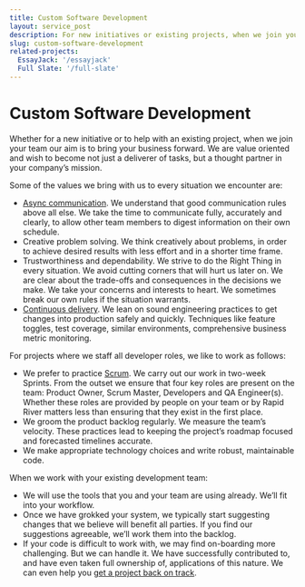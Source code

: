 ```yaml
---
title: Custom Software Development
layout: service_post
description: For new initiatives or existing projects, when we join your team our aim is to bring your business forward. We are value oriented and wish to become not just a deliverer of tasks, but a thought partner in your company’s mission.
slug: custom-software-development
related-projects:
  EssayJack: '/essayjack'
  Full Slate: '/full-slate'
---
```


<h1 class="services__heading text-center">Custom Software Development</h1>

Whether for a new initiative or to help with an existing project, when we join your team our aim is to bring your business forward. We are value oriented and wish to become not just a deliverer of tasks, but a thought partner in your company’s mission.

Some of the values we bring with us to every situation we encounter are:

* [Async communication](https://doist.com/blog/asynchronous-communication/). We understand that good communication rules above all else. We take the time to communicate fully, accurately and clearly, to allow other team members to digest information on their own schedule.
* Creative problem solving. We think creatively about problems, in order to achieve desired results with less effort and in a shorter time frame.
* Trustworthiness and dependability. We strive to do the Right Thing in every situation. We avoid cutting corners that will hurt us later on. We are clear about the trade-offs and consequences in the decisions we make. We take your concerns and interests to heart. We sometimes break our own rules if the situation warrants.
* [Continuous delivery](https://continuousdelivery.com/). We lean on sound engineering practices to get changes into production safely and quickly. Techniques like feature toggles, test coverage, similar environments, comprehensive business metric monitoring.

For projects where we staff all developer roles, we like to work as follows:

* We prefer to practice [Scrum](https://www.scrum.org/resources/what-is-scrum). We carry out our work in two-week Sprints. From the outset we ensure that four key roles are present on the team: Product Owner, Scrum Master, Developers and QA Engineer(s). Whether these roles are provided by people on your team or by Rapid River matters less than ensuring that they exist in the first place.
* We groom the product backlog regularly. We measure the team’s velocity. These practices lead to keeping the project’s roadmap focused and forecasted timelines accurate.
* We make appropriate technology choices and write robust, maintainable code.

When we work with your existing development team:

* We will use the tools that you and your team are using already. We’ll fit into your workflow.
* Once we have grokked your system, we typically start suggesting changes that we believe will benefit all parties. If you find our suggestions agreeable, we’ll work them into the backlog.
* If your code is difficult to work with, we may find on-boarding more challenging. But we can handle it. We have successfully contributed to, and have even taken full ownership of, applications of this nature. We can even help you [get a project back on track](/services/project-rescue/).
